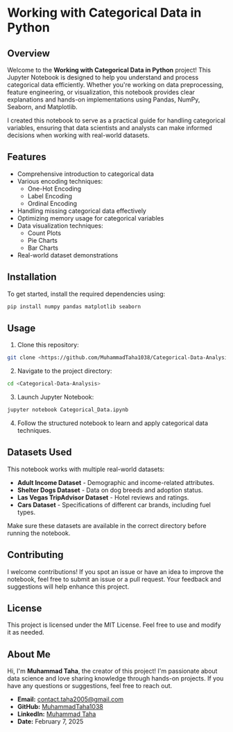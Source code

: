# Working with Categorical Data in Python

## Overview
Welcome to the **Working with Categorical Data in Python** project! This Jupyter Notebook is designed to help you understand and process categorical data efficiently. Whether you're working on data preprocessing, feature engineering, or visualization, this notebook provides clear explanations and hands-on implementations using Pandas, NumPy, Seaborn, and Matplotlib.

I created this notebook to serve as a practical guide for handling categorical variables, ensuring that data scientists and analysts can make informed decisions when working with real-world datasets.

## Features
- Comprehensive introduction to categorical data
- Various encoding techniques:
  - One-Hot Encoding
  - Label Encoding
  - Ordinal Encoding
- Handling missing categorical data effectively
- Optimizing memory usage for categorical variables
- Data visualization techniques:
  - Count Plots
  - Pie Charts
  - Bar Charts
- Real-world dataset demonstrations

## Installation
To get started, install the required dependencies using:
```bash
pip install numpy pandas matplotlib seaborn
```

## Usage
1. Clone this repository:
```bash
git clone <https://github.com/MuhammadTaha1038/Categorical-Data-Analysis.git>
```
2. Navigate to the project directory:
```bash
cd <Categorical-Data-Analysis>
```
3. Launch Jupyter Notebook:
```bash
jupyter notebook Categorical_Data.ipynb
```
4. Follow the structured notebook to learn and apply categorical data techniques.

## Datasets Used
This notebook works with multiple real-world datasets:
- **Adult Income Dataset** - Demographic and income-related attributes.
- **Shelter Dogs Dataset** - Data on dog breeds and adoption status.
- **Las Vegas TripAdvisor Dataset** - Hotel reviews and ratings.
- **Cars Dataset** - Specifications of different car brands, including fuel types.

Make sure these datasets are available in the correct directory before running the notebook.

## Contributing
I welcome contributions! If you spot an issue or have an idea to improve the notebook, feel free to submit an issue or a pull request. Your feedback and suggestions will help enhance this project.

## License
This project is licensed under the MIT License. Feel free to use and modify it as needed.

## About Me
Hi, I'm **Muhammad Taha**, the creator of this project! I'm passionate about data science and love sharing knowledge through hands-on projects. If you have any questions or suggestions, feel free to reach out.

- **Email:** contact.taha2005@gmail.com  
- **GitHub:** [MuhammadTaha1038](https://github.com/MuhammadTaha1038)  
- **LinkedIn:** [Muhammad Taha](https://www.linkedin.com/in/muhammad-taha-b88807248/)  
- **Date:** February 7, 2025

